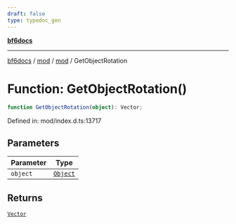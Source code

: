 ```yaml
---
draft: false
type: typedoc_gen
---
```


[**bf6docs**](../../../_index.md)

***

[bf6docs](../../../_index.md) / [mod](../../_index.md) / [mod](../_index.md) / GetObjectRotation

# Function: GetObjectRotation()

```ts
function GetObjectRotation(object): Vector;
```

Defined in: mod/index.d.ts:13717

## Parameters

| Parameter | Type |
| ------ | ------ |
| `object` | [`Object`](../Object/_index.md) |

## Returns

[`Vector`](../Vector/_index.md)
